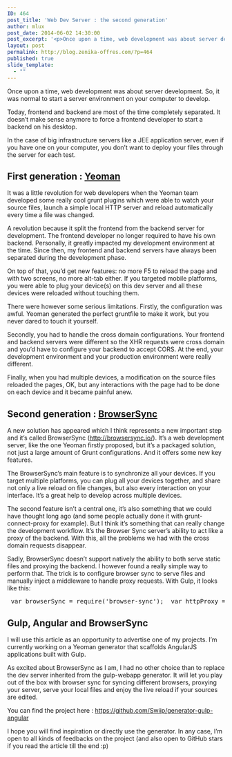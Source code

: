 ```yaml
---
ID: 464
post_title: 'Web Dev Server : the second generation'
author: mlux
post_date: 2014-06-02 14:30:00
post_excerpt: '<p>Once upon a time, web development was about server development. So, it was normal to start a server environment on your computer to develop.</p> <p>Today, frontend and backend are most of the time completely separated. It doesn’t make sense anymore to force a frontend developer to start a backend on his desktop.</p> <p>In the case of big infrastructure servers like a JEE application server, even if you have one on your computer, you don’t want to deploy your files through the server for each test.</p>'
layout: post
permalink: http://blog.zenika-offres.com/?p=464
published: true
slide_template:
  - ""
---
```

<p>Once upon a time, web development was about server development. So, it was normal to start a server environment on your computer to develop.</p> <p>Today, frontend and backend are most of the time completely separated. It doesn’t make sense anymore to force a frontend developer to start a backend on his desktop.</p> <p>In the case of big infrastructure servers like a JEE application server, even if you have one on your computer, you don’t want to deploy your files through the server for each test.</p>
<!--more-->
<h2>First generation&nbsp;:  <a href="http://yeoman.io/">Yeoman</a></h2> <p>It was a little revolution for web developers when the Yeoman team developed some really cool grunt plugins which were able to watch your source files, launch a simple local HTTP server and reload automatically every time a file was changed.</p> <p>A revolution because it split the frontend from the backend server for development. The frontend developer no longer required to have his own backend. Personally, it greatly impacted my development environment at the time. Since then, my frontend and backend servers have always been separated during the development phase.</p> <p>On top of that, you’d get new features: no more F5 to reload the page and with two screens, no more alt-tab either. If you targeted mobile platforms, you were able to plug your device(s) on this dev server and all these devices were reloaded without touching them.</p> <p>There were however some serious limitations. Firstly, the configuration was awful. Yeoman generated the perfect gruntfile to make it work, but you never dared to touch it yourself.</p> <p>Secondly, you had to handle the cross domain configurations. Your frontend and backend servers were different so the XHR requests were cross domain and you’d have to configure your backend to accept CORS. At the end, your development environment and your production environment were really different.</p> <p>Finally, when you had multiple devices, a modification on the source files reloaded the pages, OK, but any interactions with the page had to be done on each device and it became painful anew.</p> <h2>Second generation&nbsp;: <a href="http://browsersync.io/">BrowserSync</a></h2> <p>A new solution has appeared which I think represents a new important step and it’s called BrowserSync (<a href="http://browsersync.io/">http://browsersync.io/</a>). It’s a web development server, like the one Yeoman firstly proposed, but it’s a packaged solution, not just a large amount of Grunt configurations. And it offers some new key features.</p> <p>The BrowserSync’s main feature is to synchronize all your devices. If you target multiple platforms, you can plug all your devices together, and share not only a live reload on file changes, but also every interaction on your interface. It’s a great help to develop across multiple devices.</p> <p>The second feature isn’t a central one, it’s also something that we could have thought long ago (and some people actually done it with grunt-connect-proxy for example). But I think it’s something that can really change the development workflow. It’s the Browser Sync server’s ability to act like a proxy of the backend. With this, all the problems we had with the cross domain requests disappear.</p> <p>Sadly, BrowserSync doesn’t support natively the ability to both serve static files and proxying the backend. I however found a really simple way to perform that. The trick is to configure browser sync to serve files and manually inject a middleware to handle proxy requests. With Gulp, it looks like this:</p> <pre> var browserSync = require('browser-sync');  var httpProxy = require('http-proxy');  var proxy = httpProxy.createProxyServer({    target: 'http://server/context/'  });  var proxyMiddleware = function(req, res, next) {    if (req.url.indexOf('api') != -1) {      proxy.web(req, res);    } else {      next();    }  };  gulp.task('browser-sync', <a href="&#039;watch&#039;" title="&#039;watch&#039;">'watch'</a>, function() {    browserSync.init(<a href="“my/files/to/watch/**/*”" title="“my/files/to/watch/**/*”">“my/files/to/watch/**/*”</a>, {      startPath: "/index.html”,      server: {        baseDir: "app",        middleware: proxyMiddleware      }    });  });</pre> <h2>Gulp, Angular and BrowserSync</h2> <p>I will use this article as an opportunity to advertise one of my projects. I’m currently working on a Yeoman generator that scaffolds AngularJS applications built with Gulp.</p> <p>As excited about BrowserSync as I am, I had no other choice than to replace the dev server inherited from the gulp-webapp generator. It will let you play out of the box with browser sync for syncing different browsers, proxying your server, serve your local files and enjoy the live reload if your sources are edited.</p> <p>You can find the project here&nbsp;: <a href="https://github.com/Swiip/generator-gulp-angular">https://github.com/Swiip/generator-gulp-angular</a></p> <p>I hope you will find inspiration or directly use the generator. In any case, I’m open to all kinds of feedbacks on the project (and also open to GitHub stars if you read the article till the end :p)</p>